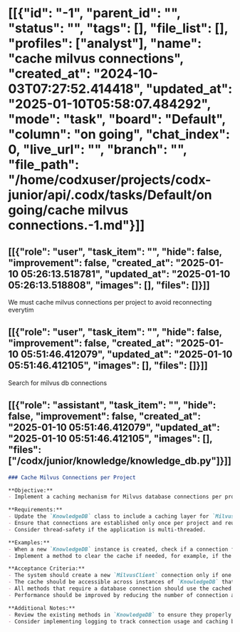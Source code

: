 # [[{"id": "-1", "parent_id": "", "status": "", "tags": [], "file_list": [], "profiles": ["analyst"], "name": "cache milvus connections", "created_at": "2024-10-03T07:27:52.414418", "updated_at": "2025-01-10T05:58:07.484292", "mode": "task", "board": "Default", "column": "on going", "chat_index": 0, "live_url": "", "branch": "", "file_path": "/home/codxuser/projects/codx-junior/api/.codx/tasks/Default/on going/cache milvus connections.-1.md"}]]
## [[{"role": "user", "task_item": "", "hide": false, "improvement": false, "created_at": "2025-01-10 05:26:13.518781", "updated_at": "2025-01-10 05:26:13.518808", "images": [], "files": []}]]
We must cache milvus connections per project to avoid reconnecting everytim
## [[{"role": "user", "task_item": "", "hide": false, "improvement": false, "created_at": "2025-01-10 05:51:46.412079", "updated_at": "2025-01-10 05:51:46.412105", "images": [], "files": []}]]
Search for milvus db connections
## [[{"role": "assistant", "task_item": "", "hide": false, "improvement": false, "created_at": "2025-01-10 05:51:46.412079", "updated_at": "2025-01-10 05:51:46.412105", "images": [], "files": ["/codx/junior/knowledge/knowledge_db.py"]}]]
```md
### Cache Milvus Connections per Project

**Objective:**
- Implement a caching mechanism for Milvus database connections per project to minimize the need for reconnecting every time a connection is required.

**Requirements:**
- Update the `KnowledgeDB` class to include a caching layer for `MilvusClient` instances.
- Ensure that connections are established only once per project and reused for subsequent operations.
- Consider thread-safety if the application is multi-threaded.

**Examples:**
- When a new `KnowledgeDB` instance is created, check if a connection for the same project already exists. If it does, use the cached connection instead of creating a new one.
- Implement a method to clear the cache if needed, for example, if the project configuration changes.

**Acceptance Criteria:**
- The system should create a new `MilvusClient` connection only if one does not already exist for the given project.
- The cache should be accessible across instances of `KnowledgeDB` that operate under the same project.
- All methods that require a database connection should use the cached instance if available.
- Performance should be improved by reducing the number of connection attempts made to the Milvus database.

**Additional Notes:**
- Review the existing methods in `KnowledgeDB` to ensure they properly utilize the cached connections.
- Consider implementing logging to track connection usage and caching behavior for debugging purposes.
```